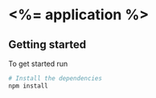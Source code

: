 # <%= application %>

## Getting started

To get started run

```sh
# Install the dependencies
npm install

```